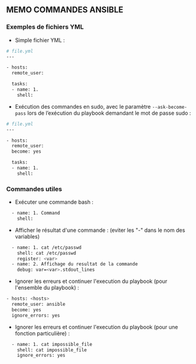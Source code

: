 ## MEMO COMMANDES ANSIBLE


### Exemples de fichiers YML
* Simple fichier YML :
```bash
# file.yml
---

- hosts: 
  remote_user: 

  tasks:
  - name: 1.
    shell:

```
* Exécution des commandes en sudo, avec le paramètre <code>--ask-become-pass</code> lors de l’exécution du playbook demandant le mot de passe sudo :
```bash
# file.yml
---

- hosts: 
  remote_user: 
  become: yes

  tasks:
  - name: 1.
    shell:

```


### Commandes utiles
* Exécuter une commande bash :
```bash
  - name: 1. Command 
    shell: 
```
* Afficher le résultat d'une commande : (eviter les "-" dans le nom des variables)
```bash
  - name: 1. cat /etc/passwd
    shell: cat /etc/passwd
    register: <var>
  - name: 2. Affichage du resultat de la commande
    debug: var=<var>.stdout_lines
```

* Ignorer les erreurs et continuer l'execution du playbook (pour l'ensemble du playbook) :
```bash
- hosts: <hosts>
  remote_user: ansible
  become: yes
  ignore_errors: yes
```
* Ignorer les erreurs et continuer l'execution du playbook (pour une fonction particulière) :
```bash
  - name: 1. cat impossible_file
    shell: cat impossible_file
    ignore_errors: yes
```
